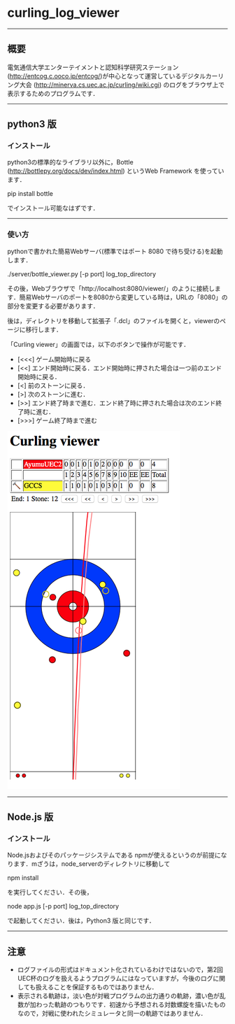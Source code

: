 # curling_log_viewer
------
## 概要

電気通信大学エンターテイメントと認知科学研究ステーション (http://entcog.c.ooco.jp/entcog/)が中心となって運営しているデジタルカーリング大会 (http://minerva.cs.uec.ac.jp/curling/wiki.cgi) のログをブラウザ上で表示するためのプログラムです．

-------
## python3 版
### インストール

python3の標準的なライブラリ以外に，Bottle (http://bottlepy.org/docs/dev/index.html) というWeb Framework を使っています．

 pip install bottle

でインストール可能なはずです．

-------
### 使い方

pythonで書かれた簡易Webサーバ(標準ではポート 8080 で待ち受ける)を起動します．

 ./server/bottle_viewer.py [-p port] log_top_directory

その後，Webブラウザで「http://localhost:8080/viewer/」のように接続します．簡易Webサーバのポートを8080から変更している時は，URLの「8080」の部分を変更する必要があります．

後は，ディレクトリを移動して拡張子「.dcl」のファイルを開くと，viewerのページに移行します．

「Curling viewer」の画面では，以下のボタンで操作が可能です．
- [<<<] ゲーム開始時に戻る
- [<<] エンド開始時に戻る．エンド開始時に押された場合は一つ前のエンド開始時に戻る．
- [<] 前のストーンに戻る．
- [>] 次のストーンに進む．
- [>>] エンド終了時まで進む．エンド終了時に押された場合は次のエンド終了時に進む．
- [>>>] ゲーム終了時まで進む

![viewer画面](https://github.com/u-tokyo-gps-tanaka-lab/curling_log_viewer/blob/images/viewer_sample.png)

------
## Node.js 版
### インストール
Node.jsおよびそのパッケージシステムである npmが使えるというのが前提になります．mざうは，node_serverのディレクトリに移動して

 npm install 

を実行してください．その後，

 node app.js [-p port] log_top_directory

で起動してください．後は，Python3 版と同じです．

-------
## 注意
- ログファイルの形式はドキュメント化されているわけではないので，第2回UEC杯のログを扱えるようプログラムにはなっていますが，今後のログに関しても扱えることを保証するものではありません．
- 表示される軌跡は，淡い色が対戦プログラムの出力通りの軌跡，濃い色が乱数が加わった軌跡のつもりです．初速から予想される対数螺旋を描いたものなので，対戦に使われたシミュレータと同一の軌跡ではありません．
